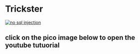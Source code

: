 
# Trickster

[![no sql injection ](https://picoctf.org/img/logos/picoctf-logo-og.png)]([https://youtu.be/Oxd3t4jdIDk?si=ZucQL903r5OCewn7](https://youtu.be/Lbn4MKBc0E8?si=55cX5HU0eXhNHzgg](https://youtu.be/Lbn4MKBc0E8?feature=shared)))
## click on the pico image below to open the youtube tutuorial 

